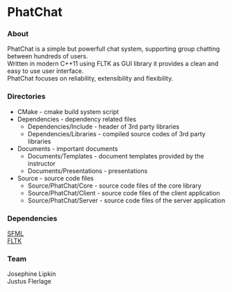 # PhatChat
### About
PhatChat is a simple but powerfull chat system, supporting group chatting between hundreds of users.  
Written in modern C++11 using FLTK as GUI library it provides a clean and easy to use user interface.  
PhatChat focuses on reliability, extensibility and flexibility.
  
### Directories
*   CMake - cmake build system script  
*   Dependencies - dependency related files  
    * Dependencies/Include - header of 3rd party libraries  
    * Dependencies/Libraries - compiled source codes of 3rd party libraries  
*   Documents - important documents  
    * Documents/Templates - document templates provided by the instructor  
    * Documents/Presentations - presentations  
*   Source - source code files  
    * Source/PhatChat/Core - source code files of the core library  
    * Source/PhatChat/Client - source code files of the client application  
    * Source/PhatChat/Server - source code files of the server application  

### Dependencies
[SFML](http://sfml-dev.org/ "SFML")  
[FLTK](http://fltk.org/ "FLTK")  
  
### Team
Josephine Lipkin  
Justus Flerlage  
